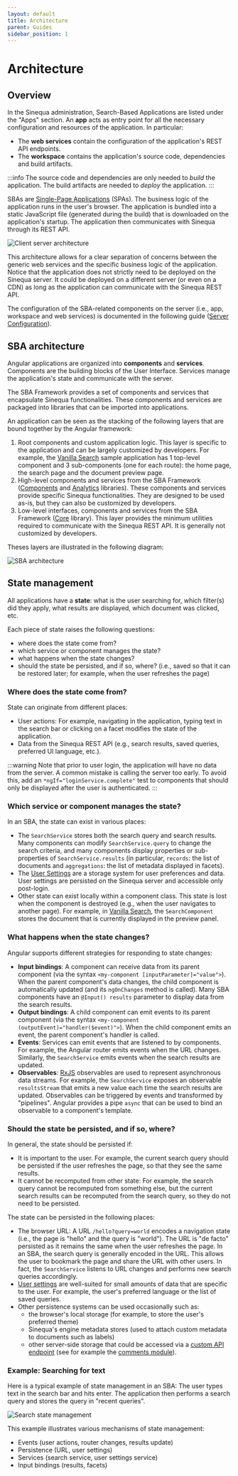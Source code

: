 ```yaml
---
layout: default
title: Architecture
parent: Guides
sidebar_position: 1
---
```


# Architecture

## Overview

In the Sinequa administration, Search-Based Applications are listed under the "Apps" section. An **app** acts as entry point for all the necessary configuration and resources of the application. In particular:

- The **web services** contain the configuration of the application's REST API endpoints.
- The **workspace** contains the application's source code, dependencies and build artifacts.

:::info
The source code and dependencies are only needed to *build* the application. The build artifacts are needed to *deploy* the application.
:::

SBAs are [Single-Page Applications](https://en.wikipedia.org/wiki/Single-page_application) (SPAs). The business logic of the application runs in the user's browser. The application is bundled into a static JavaScript file (generated during the build) that is downloaded on the application's startup. The application then communicates with Sinequa through its REST API.

![Client server architecture](/assets/guides/client-server.png)

This architecture allows for a clear separation of concerns between the generic web services and the specific business logic of the application. Notice that the application does not strictly need to be deployed on the Sinequa server. It could be deployed on a different server (or even on a CDN) as long as the application can communicate with the Sinequa REST API.

The configuration of the SBA-related components on the server (i.e., app, workspace and web services) is documented in the following guide ([Server Configuration](2-server-config.md)).

## SBA architecture

Angular applications are organized into **components** and **services**. Components are the building blocks of the User Interface. Services manage the application's state and communicate with the server.

The SBA Framework provides a set of components and services that encapsulate Sinequa functionalities. These components and services are packaged into libraries that can be imported into applications.

An application can be seen as the stacking of the following layers that are bound together by the Angular framework:

1. Root components and custom application logic. This layer is specific to the application and can be largely customized by developers. For example, the [Vanilla Search](../apps/2-vanilla-search.md) sample application has 1 top-level component and 3 sub-components (one for each route): the home page, the search page and the document preview page.
2. High-level components and services from the SBA Framework ([Components](../libraries/components/components.md) and [Analytics](../libraries/analytics/analytics.md) libraries). These components and services provide specific Sinequa functionalities. They are designed to be used as-is, but they can also be customized by developers.
3. Low-level interfaces, components and services from the SBA Framework ([Core](../libraries/core/core.md) library). This layer provides the minimum utilities required to communicate with the Sinequa REST API. It is generally not customized by developers.

Theses layers are illustrated in the following diagram:

![SBA architecture](/assets/guides/sba-architecture.png)

## State management

All applications have a **state**: what is the user searching for, which filter(s) did they apply, what results are displayed, which document was clicked, etc.

Each piece of state raises the following questions:
- where does the state come from?
- which service or component manages the state?
- what happens when the state changes?
- should the state be persisted, and if so, where? (i.e., saved so that it can be restored later; for example, when the user refreshes the page)

### Where does the state come from?

State can originate from different places:

- User actions: For example, navigating in the application, typing text in the search bar or clicking on a facet modifies the state of the application.
- Data from the Sinequa REST API (e.g., search results, saved queries, preferred UI language, etc.).

:::warning
Note that prior to user login, the application will have no data from the server. A common mistake is calling the server too early. To avoid this, add an `*ngIf="loginService.complete"` test to components that should only be displayed after the user is authenticated.
:::

### Which service or component manages the state?

In an SBA, the state can exist in various places:

- The `SearchService` stores both the search query and search results. Many components can modify `SearchService.query` to change the search criteria, and many components display properties or sub-properties of `SearchService.results` (in particular, `records`: the list of documents and `aggregations`: the list of metadata displayed in facets).
- The [User Settings](../libraries/components/user-settings.md) are a storage system for user preferences and data. User settings are persisted on the Sinequa server and accessible only post-login.
- Other state can exist locally within a component class. This state is lost when the component is destroyed (e.g., when the user navigates to another page). For example, in [Vanilla Search](../apps/2-vanilla-search.md), the `SearchComponent` stores the document that is currently displayed in the preview panel.

### What happens when the state changes?

Angular supports different strategies for responding to state changes:

- **Input bindings**: A component can receive data from its parent component (via the syntax `<my-component [inputParameter]="value">`). When the parent component's data changes, the child component is automatically updated (and its `ngOnChanges` method is called). Many SBA components have an `@Input() results` parameter to display data from the search results.
- **Output bindings**: A child component can emit events to its parent component (via the syntax `<my-component (outputEvent)="handler($event)">`). When the child component emits an event, the parent component's handler is called.
- **Events**: Services can emit events that are listened to by components. For example, the Angular router emits events when the URL changes. Similarly, the `SearchService` emits events when the search results are updated.
- **Observables**: [RxJS](https://rxjs.dev/) observables are used to represent asynchronous data streams. For example, the `SearchService` exposes an observable `resultsStream` that emits a new value each time the search results are updated. Observables can be triggered by events and transformed by "pipelines". Angular provides a pipe `async` that can be used to bind an observable to a component's template.

### Should the state be persisted, and if so, where?

In general, the state should be persisted if:

- It is important to the user. For example, the current search query should be persisted if the user refreshes the page, so that they see the same results.
- It cannot be recomputed from other state: For example, the search query cannot be recomputed from something else, but the current search results can be recomputed from the search query, so they do not need to be persisted.

The state can be persisted in the following places:

- The browser URL: A URL `/hello?query=world` encodes a navigation state (i.e., the page is "hello" and the query is "world"). The URL is "de facto" persisted as it remains the same when the user refreshes the page. In an SBA, the search query is generally encoded in the URL. This allows the user to bookmark the page and share the URL with other users. In fact, the `SearchService` listens to URL changes and performs new search queries accordingly.
- [User settings](../libraries/components/user-settings.md) are well-suited for small amounts of data that are specific to the user. For example, the user's preferred language or the list of saved queries.
- Other persistence systems can be used occasionally such as:
  - the browser's local storage (for example, to store the user's preferred theme)
  - Sinequa's engine metadata stores (used to attach custom metadata to documents such as labels)
  - other server-side storage that could be accessed via a [custom API endpoint](../tipstricks/plugins.md) (see for example the [comments module](../libraries/components/comments.md)).

### Example: Searching for text

Here is a typical example of state management in an SBA: The user types text in the search bar and hits enter. The application then performs a search query and stores the query in "recent queries".

![Search state management](/assets/guides/state-management.png)

This example illustrates various mechanisms of state management:
- Events (user actions, router changes, results update)
- Persistence (URL, user settings)
- Services (search service, user settings service)
- Input bindings (results, facets)
